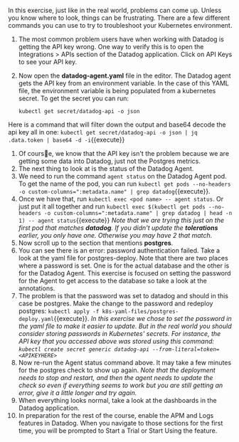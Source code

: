 In this exercise, just like in the real world, problems can come up. Unless you know where to look, things can be frustrating. There are a few different commands you can use to try to troubleshoot your Kubernetes environment. 

1. The most common problem users have when working with Datadog is getting the API key wrong. One way to verify this is to open the Integrations > APIs section of the Datadog application. Click on API Keys to see your API key. 
1. Now open the **datadog-agent.yaml** file in the editor. The Datadog agent gets the API key from an environment variable. In the case of this YAML file, the environment variable is being populated from a kubernetes secret. To get the secret you can run:

      `kubectl get secret/datadog-api -o json`

  Here is a command that will filter down the output and base64 decode the api key all in one: `kubectl get secret/datadog-api -o json | jq .data.token | base64 -d -i`{{execute}}

1. Of course, we know that the API key isn't the problem because we are getting some data into Datadog, just not the Postgres metrics.
1. The next thing to look at is the status of the Datadog Agent.
1. We need to run the command `agent status` on the Datadog Agent pod. To get the name of the pod, you can run `kubectl get pods --no-headers -o custom-columns=":metadata.name" | grep datadog`{{execute}}. 
1. Once we have that, run `kubectl exec <pod name> -- agent status`. Or just put it all together and run `kubectl exec $(kubectl get pods --no-headers -o custom-columns=":metadata.name" | grep datadog | head -n 1) -- agent status`{{execute}}
   *Note that we are trying this just on the first pod that matches **datadog**. If you didn't update the **tolerations** earlier, you only have one. Otherwise you may have 2 that match.*
2. Now scroll up to the section that mentions **postgres**.
3. You can see there is an error: password authentication failed. Take a look at the yaml file for postgres-deploy. Note that there are two places where a password is set. One is for the actual database and the other is for the Datadog Agent. This exercise is focused on setting the password for the Agent to get access to the database so take a look at the annotations.
4. The problem is that the password was set to datadog and should in this case be postgres. Make the change to the password and redeploy postgres: `kubectl apply -f k8s-yaml-files/postgres-deploy.yaml`{{execute}}.
   *In this exercise we chose to set the password in the yaml file to make it easier to update. But in the real world you should consider storing passwords in Kubernetes' secrets. For instance, the API key that you accessed above was stored using this command: `kubectl create secret generic datadog-api --from-literal=token=<APIKEYHERE>`*
5. Now re-run the Agent status command above. It may take a few minutes for the postgres check to show up again.
   *Note that the deployment needs to stop and restart, and then the agent needs to update the check so even if everything seems to work but you are still getting an error, give it a little longer and try again.*
6. When everything looks normal, take a look at the dashboards in the Datadog application.
7. In preparation for the rest of the course, enable the APM and Logs features in Datadog. When you navigate to those sections for the first time, you will be prompted to Start a Trial or Start Using the feature.